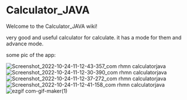 # Calculator_JAVA

Welcome to the Calculator_JAVA wiki!

very good and useful calculator for calculate. it has a mode for them and advance mode.

some pic of the app:

![Screenshot_2022-10-24-11-12-43-357_com rhmn calculatorjava](https://user-images.githubusercontent.com/106100553/197509235-6c366aae-5a91-4011-852c-ed85f349dc5f.png)
![Screenshot_2022-10-24-11-12-30-390_com rhmn calculatorjava](https://user-images.githubusercontent.com/106100553/197509240-bf45f2bc-ba68-49f0-b2c6-d7e3e7eb6fc4.png)
![Screenshot_2022-10-24-11-12-37-272_com rhmn calculatorjava](https://user-images.githubusercontent.com/106100553/197509246-c9807178-4077-4ad6-ad63-94b3f48aa361.png)
![Screenshot_2022-10-24-11-12-41-158_com rhmn calculatorjava](https://user-images.githubusercontent.com/106100553/197509248-b17656b4-63fd-4c77-96fd-d429b7e66350.png)
![ezgif com-gif-maker(1)](https://user-images.githubusercontent.com/106100553/197509256-0d8556e7-dac1-4d73-839b-2ed8b755f44a.gif)
